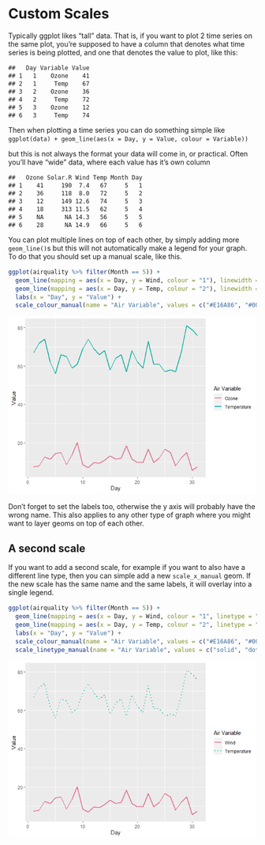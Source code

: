 Custom Scales
================

Typically ggplot likes “tall” data. That is, if you want to plot 2 time
series on the same plot, you’re supposed to have a column that denotes
what time series is being plotted, and one that denotes the value to
plot, like this:

    ##   Day Variable Value
    ## 1   1    Ozone    41
    ## 2   1     Temp    67
    ## 3   2    Ozone    36
    ## 4   2     Temp    72
    ## 5   3    Ozone    12
    ## 6   3     Temp    74

Then when plotting a time series you can do something simple like
`ggplot(data) + geom_line(aes(x = Day, y = Value, colour = Variable))`

but this is not always the format your data will come in, or practical.
Often you’ll have “wide” data, where each value has it’s own column

    ##   Ozone Solar.R Wind Temp Month Day
    ## 1    41     190  7.4   67     5   1
    ## 2    36     118  8.0   72     5   2
    ## 3    12     149 12.6   74     5   3
    ## 4    18     313 11.5   62     5   4
    ## 5    NA      NA 14.3   56     5   5
    ## 6    28      NA 14.9   66     5   6

You can plot multiple lines on top of each other, by simply adding more
`geom_line()`s but this will not automatically make a legend for your
graph. To do that you should set up a manual scale, like this.

``` r
ggplot(airquality %>% filter(Month == 5)) +
  geom_line(mapping = aes(x = Day, y = Wind, colour = "1"), linewidth = 1) +
  geom_line(mapping = aes(x = Day, y = Temp, colour = "2"), linewidth = 1) +
  labs(x = "Day", y = "Value") +
  scale_colour_manual(name = "Air Variable", values = c("#E16A86", "#00AD9A"), labels = c("Wind", "Temperature"))
```

![](scales_files/figure-gfm/unnamed-chunk-4-1.png)<!-- -->

Don’t forget to set the labels too, otherwise the y axis will probably
have the wrong name. This also applies to any other type of graph where
you might want to layer geoms on top of each other.

## A second scale

If you want to add a second scale, for example if you want to also have
a different line type, then you can simple add a new `scale_x_manual`
geom. If the new scale has the same name and the same labels, it will
overlay into a single legend.

``` r
ggplot(airquality %>% filter(Month == 5)) +
  geom_line(mapping = aes(x = Day, y = Wind, colour = "1", linetype = "1"), linewidth = 1) +
  geom_line(mapping = aes(x = Day, y = Temp, colour = "2", linetype = "2"), linewidth = 1) +
  labs(x = "Day", y = "Value") +
  scale_colour_manual(name = "Air Variable", values = c("#E16A86", "#00AD9A"), labels = c("Wind", "Temperature")) +
  scale_linetype_manual(name = "Air Variable", values = c("solid", "dotted"), labels = c("Wind", "Temperature"))
```

![](scales_files/figure-gfm/unnamed-chunk-5-1.png)<!-- -->
